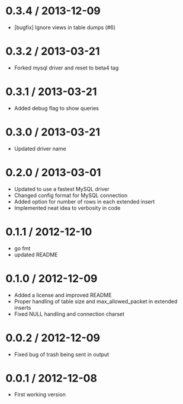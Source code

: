 
0.3.4 / 2013-12-09 
==================

  * [bugfix] Ignore views in table dumps (#6)

0.3.2 / 2013-03-21 
==================

  * Forked mysql driver and reset to beta4 tag

0.3.1 / 2013-03-21 
==================

  * Added debug flag to show queries

0.3.0 / 2013-03-21 
==================

  * Updated driver name

0.2.0 / 2013-03-01 
==================

  * Updated to use a fastest MySQL driver
  * Changed config format for MySQL connection
  * Added option for number of rows in each extended insert
  * Implemented neat idea to verbosity in code

0.1.1 / 2012-12-10 
==================

  * go fmt
  * updated README

0.1.0 / 2012-12-09 
==================

  * Added a license and improved README
  * Proper handling of table size and max_allowed_packet in extended inserts
  * Fixed NULL handling and connection charset

0.0.2 / 2012-12-09 
==================

  * Fixed bug of trash being sent in output

0.0.1 / 2012-12-08 
==================

  * First working version
